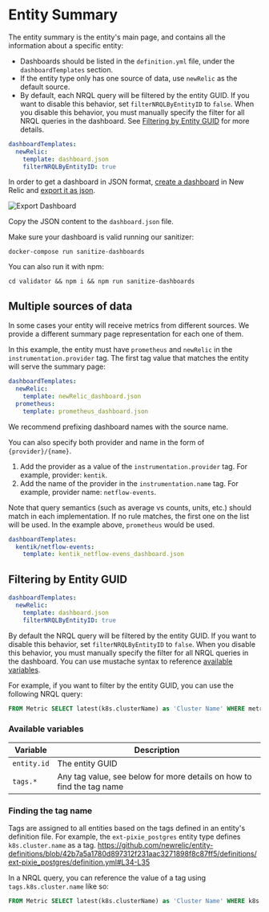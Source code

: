 # Entity Summary

The entity summary is the entity's main page, and contains all the information about a specific entity:

* Dashboards should be listed in the `definition.yml` file, under the `dashboardTemplates` section.
* If the entity type only has one source of data, use `newRelic` as the default source.
* By default, each NRQL query will be filtered by the entity GUID. If you want to disable this behavior, set `filterNRQLByEntityID` to `false`. When you disable this behavior, you must manually specify the filter for all NRQL queries in the dashboard. See [Filtering by Entity GUID](#filtering-by-entity-guid) for more details.

```yaml
dashboardTemplates:
  newRelic:
    template: dashboard.json
    filterNRQLByEntityID: true
```

In order to get a dashboard in JSON format, [create a dashboard](https://docs.newrelic.com/docs/query-your-data/explore-query-data/dashboards/introduction-dashboards/) in New Relic and [export it as json](https://docs.newrelic.com/docs/query-your-data/explore-query-data/dashboards/dashboards-charts-import-export-data/#dashboards).

![Export Dashboard](./images/export_dashboard.png)

Copy the JSON content to the `dashboard.json` file.

Make sure your dashboard is valid running our sanitizer:

`docker-compose run sanitize-dashboards`

You can also run it with npm:

`cd validator && npm i && npm run sanitize-dashboards`

## Multiple sources of data

In some cases your entity will receive metrics from different sources. We provide a different summary page representation for each one of them.

In this example, the entity must have `prometheus` and `newRelic` in the `instrumentation.provider` tag. The first tag value that matches the entity will serve the summary page:

```yaml
dashboardTemplates:
  newRelic:
    template: newRelic_dashboard.json
  prometheus:
    template: prometheus_dashboard.json
```

We recommend prefixing dashboard names with the source name.

You can also specify both provider and name in the form of `{provider}/{name}`.

1.  Add the provider as a value of the `instrumentation.provider` tag. For example, provider: `kentik`.
2.  Add the name of the provider in the `instrumentation.name` tag. For example, provider name: `netflow-events`.

Note that query semantics (such as average vs counts, units, etc.) should match in each implementation. If no rule matches, the first one on the list will be used. In the example above, `prometheus` would be used.

```yaml
dashboardTemplates:
  kentik/netflow-events:
    template: kentik_netflow-evens_dashboard.json
```

## Filtering by Entity GUID
```yaml
dashboardTemplates:
  newRelic:
    template: dashboard.json
    filterNRQLByEntityID: true
```

By default the NRQL query will be filtered by the entity GUID. If you want to disable this behavior, set `filterNRQLByEntityID` to `false`. When you disable this
behavior, you must manually specify the filter for all NRQL queries in the dashboard. You can use mustache syntax to reference [available variables](#available-variables).

For example, if you want to filter by the entity GUID, you can use the following NRQL query:
```sql
FROM Metric SELECT latest(k8s.clusterName) as 'Cluster Name' WHERE metricName = 'k8s.pod.startTime' AND `entity.guid` = '{{entity.id}}'
```

### Available variables
| Variable | Description |
| --- | --- |
| `entity.id` | The entity GUID |
| `tags.*` | Any tag value, see below for more details on how to find the tag name |

### Finding the tag name
Tags are assigned to all entities based on the tags defined in an entity's definition file. For example, the `ext-pixie_postgres` entity type defines
`k8s.cluster.name` as a tag.
https://github.com/newrelic/entity-definitions/blob/42b7a5a1780d897312f231aac3271898f8c87ff5/definitions/ext-pixie_postgres/definition.yml#L34-L35

In a NRQL query, you can reference the value of a tag using `tags.k8s.cluster.name` like so:
```sql
FROM Metric SELECT latest(k8s.clusterName) as 'Cluster Name' WHERE k8s.cluster.name = '{{tags.k8s.cluster.name}}'
```

